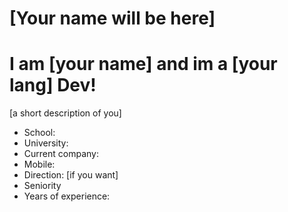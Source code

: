 # [Your name will be here]

# I am [your name] and im a [your lang] Dev!

 [a short description of you]

 - School:
 - University: 
 - Current company:
 - Mobile:
 - Direction: [if you want]
 - Seniority
 - Years of experience:
